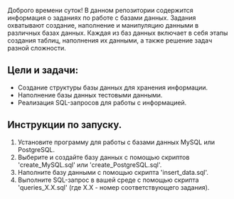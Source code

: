 Доброго времени суток! В данном репозитории содержится информация о заданиях по работе с базами данных.
Задания охватывают создание, наполнение и манипуляцию данными в различных базах данных.
Каждая из баз данных включает в себя этапы создания таблиц, наполнения их данными, а также решение задач разной сложности.
## Цели и задачи:
- Создание структуры базы данных для хранения информации.
- Наполнение базы данных тестовыми данными.
- Реализация SQL-запросов для работы с информацией.
## Инструкции по запуску.
1. Установите программу для работы с базами данных MySQL или PostgreSQL.
2. Выберите и создайте базу данных с помощью скриптов 'create_MySQL.sql' или 'create_PostgreSQL.sql'.
3. Наполните базу данными с помощью скрипта 'insert_data.sql'.
4. Выполните SQL-запрос в вашей среде с помощью скрипта 'queries_X.X.sql' (где X.X - номер соответствующего задания).
